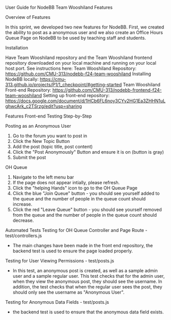 User Guide for NodeBB Team Wooshiland Features

Overview of Features

In this sprint, we developed two new features for NodeBB. First, we created the ability to post as a anonymous user and we also create an Office Hours Queue Page on NodeBB to be used by teaching staff and students.

Installation

Have Team Wooshiland repository and the Team Wooshiland frontend repository downloaded on your local machine and running on your local host port.
See instructions here:
Team Wooshiland Repository: https://github.com/CMU-313/nodebb-f24-team-wooshiland
Installing NodeBB locally: https://cmu-313.github.io/projects/P1/1_checkpoint/#getting-started
Team Wooshiland Front-end Repository: https://github.com/CMU-313/nodebb-frontend-f24-team-wooshiland
Setting up front-end repository: https://docs.google.com/document/d/1HCb6FL6noy3CYv2HG1Ea3ZHHN1uLghwcArk_c2TSrzg/edit?usp=sharing

Features Front-end Testing Step-by-Step

Posting as an Anonymous User
1. Go to the forum you want to post in
2. Click the New Topic Button
3. Add the post (topic title, post content)
4. Click the "Post Anonymously" Button and ensure it is on (button is gray)
5. Submit the post

OH Queue
1. Navigate to the left menu bar
2. If the page does not appear intially, please refresh.
3. Click the "helping Hands" icon to go to the OH Queue Page
4. Click the blue "Join Queue" button - you should see yourself added to the queue and the number of people in the queue count should increase.
5. Click the red "Leave Queue" button - you should see yourself removed from the queue and the number of people in the queue count should decrease.

Automated Tests
Testing for OH Queue Controller and Page Route - test/controllers.js
- The main changes have been made in the front end repository, the backend test is used to ensure the page loaded properly.

Testing for User Viewing Permissions - test/posts.js
- In this test, an anonymous post is created, as well as a sample admin user and a sample regular user. This test checks that for the admin user, when they view the anonymous post, they should see the username. In addition, the test checks that when the regular user sees the post, they should only see the username as "Anonymous User".

Testing for Anonymous Data Fields - test/posts.js
- the backend test is used to ensure that the anonymous data field exists.



